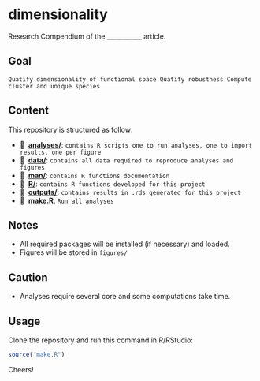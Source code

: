 # dimensionality

Research Compendium of the ___________ article.


## Goal

`Quatify dimensionality of functional space
 Quatify robustness
 Compute cluster and unique species`



## Content

This repository is structured as follow:

- :file_folder: &nbsp;[**analyses/**](https://github.com/loiseaun/dimensionality/tree/master/analyses):
`contains R scripts one to run analyses, one to import results, one per figure`
- :file_folder: &nbsp;[**data/**](https://github.com/loiseaun/dimensionality/tree/master/data):
`contains all data required to reproduce analyses and figures`
- :file_folder: &nbsp;[**man/**](https://github.com/loiseaun/dimensionality/tree/master/man):
`contains R functions documentation`
- :file_folder: &nbsp;[**R/**](https://github.com/loiseaun/dimensionality/tree/master/R):
`contains R functions developed for this project`
- :file_folder: &nbsp;[**outputs/**](https://github.com/loiseaun/dimensionality/tree/master/outputs):
`contains results in .rds generated for this project`
- :page_facing_up: &nbsp;[**make.R**](https://github.com/loiseaun/dimensionality/tree/master/make.R):
`Run all analyses`

## Notes

- All required packages will be installed (if necessary) and loaded.
- Figures will be stored in `figures/`

## Caution

- Analyses require several core and some computations take time.

## Usage

Clone the repository and run this command in R/RStudio:

```r
source("make.R")
```

Cheers!
